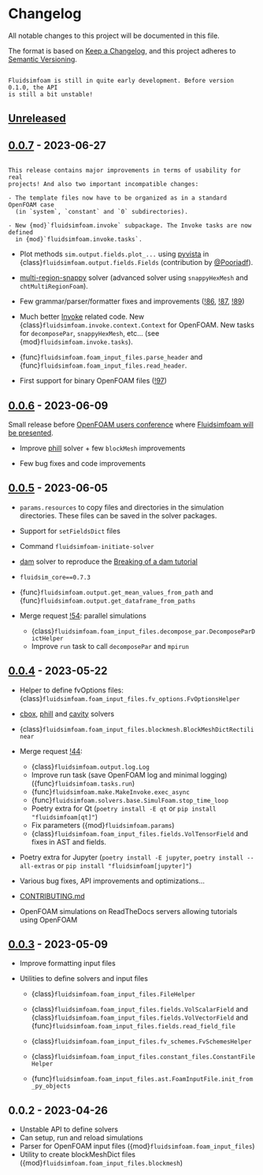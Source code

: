 # Changelog

All notable changes to this project will be documented in this file.

The format is based on [Keep a Changelog](https://keepachangelog.com/en/1.0.0/), and this
project adheres to [Semantic Versioning](https://semver.org/spec/v2.0.0.html).

```{warning}

Fluidsimfoam is still in quite early development. Before version 0.1.0, the API
is still a bit unstable!

```

<!--

### Added
### Changed
### Deprecated
### Removed
### Fixed
### Security

Type of changes
---------------

Added for new features.
Changed for changes in existing functionality.
Deprecated for soon-to-be removed features.
Removed for now removed features.
Fixed for any bug fixes.
Security in case of vulnerabilities.

-->

<!-- (changelog/unreleased)= -->

## [Unreleased]

## [0.0.7] - 2023-06-27

```{warning}

This release contains major improvements in terms of usability for real
projects! And also two important incompatible changes:

- The template files now have to be organized as in a standard OpenFOAM case
  (in `system`, `constant` and `0` subdirectories).

- New {mod}`fluidsimfoam.invoke` subpackage. The Invoke tasks are now defined
  in {mod}`fluidsimfoam.invoke.tasks`.

```

- Plot methods `sim.output.fields.plot_...` using [pyvista] in
  {class}`fluidsimfoam.output.fields.Fields` (contribution by
  [@Pooriadf](https://foss.heptapod.net/Pooriadf)).

- [multi-region-snappy] solver (advanced solver using `snappyHexMesh` and
  `chtMultiRegionFoam`).

- Few grammar/parser/formatter fixes and improvements ([!86], [!87], [!89])

- Much better [Invoke] related code. New {class}`fluidsimfoam.invoke.context.Context` for
  OpenFOAM. New tasks for `decomposePar`, `snappyHexMesh`, etc... (see
  {mod}`fluidsimfoam.invoke.tasks`).

- {func}`fluidsimfoam.foam_input_files.parse_header` and
  {func}`fluidsimfoam.foam_input_files.read_header`.

- First support for binary OpenFOAM files
  ([!97](https://foss.heptapod.net/fluiddyn/fluidsimfoam/-/merge_requests/97))

## [0.0.6] - 2023-06-09

Small release before [OpenFOAM users conference](https://www.foam-u.fr/) where
[Fluidsimfoam will be presented](http://legi.grenoble-inp.fr/people/Pierre.Augier/fluidsimfoam-at-openfoam-users-conference.html).

- Improve [phill] solver + few `blockMesh` improvements

- Few bug fixes and code improvements

## [0.0.5] - 2023-06-05

- `params.resources` to copy files and directories in the simulation directories. These
  files can be saved in the solver packages.

- Support for `setFieldsDict` files

- Command `fluidsimfoam-initiate-solver`

- [dam] solver to reproduce the [Breaking of a dam tutorial]

- `fluidsim_core==0.7.3`

- {func}`fluidsimfoam.output.get_mean_values_from_path` and
  {func}`fluidsimfoam.output.get_dataframe_from_paths`

- Merge request
  [!54](https://foss.heptapod.net/fluiddyn/fluidsimfoam/-/merge_requests/54): parallel
  simulations

  - {class}`fluidsimfoam.foam_input_files.decompose_par.DecomposeParDictHelper`
  - Improve `run` task to call `decomposePar` and `mpirun`

## [0.0.4] - 2023-05-22

- Helper to define fvOptions files:
  {class}`fluidsimfoam.foam_input_files.fv_options.FvOptionsHelper`

- [cbox], [phill] and [cavity] solvers

* {class}`fluidsimfoam.foam_input_files.blockmesh.BlockMeshDictRectilinear`

* Merge request
  [!44](https://foss.heptapod.net/fluiddyn/fluidsimfoam/-/merge_requests/44):

  - {class}`fluidsimfoam.output.log.Log`
  - Improve run task (save OpenFOAM log and minimal logging)
    ({func}`fluidsimfoam.tasks.run`)
  - {func}`fluidsimfoam.make.MakeInvoke.exec_async`
  - {func}`fluidsimfoam.solvers.base.SimulFoam.stop_time_loop`
  - Poetry extra for Qt (`poetry install -E qt` or `pip install "fluidsimfoam[qt]"`)
  - Fix parameters ({mod}`fluidsimfoam.params`)
  - {class}`fluidsimfoam.foam_input_files.fields.VolTensorField` and fixes in AST and
    fields.

* Poetry extra for Jupyter (`poetry install -E jupyter`, `poetry install --all-extras` or
  `pip install "fluidsimfoam[jupyter]"`)

* Various bug fixes, API improvements and optimizations...

* [CONTRIBUTING.md](https://fluidsimfoam.readthedocs.io/en/latest/CONTRIBUTING.html)

* OpenFOAM simulations on ReadTheDocs servers allowing tutorials using OpenFOAM

## [0.0.3] - 2023-05-09

- Improve formatting input files

- Utilities to define solvers and input files

  - {class}`fluidsimfoam.foam_input_files.FileHelper`

  - {class}`fluidsimfoam.foam_input_files.fields.VolScalarField` and
    {class}`fluidsimfoam.foam_input_files.fields.VolVectorField` and
    {func}`fluidsimfoam.foam_input_files.fields.read_field_file`

  - {class}`fluidsimfoam.foam_input_files.fv_schemes.FvSchemesHelper`

  - {class}`fluidsimfoam.foam_input_files.constant_files.ConstantFileHelper`

  - {func}`fluidsimfoam.foam_input_files.ast.FoamInputFile.init_from_py_objects`

## 0.0.2 - 2023-04-26

- Unstable API to define solvers
- Can setup, run and reload simulations
- Parser for OpenFOAM input files ({mod}`fluidsimfoam.foam_input_files`)
- Utility to create blockMeshDict files ({mod}`fluidsimfoam.foam_input_files.blockmesh`)

[!86]: https://foss.heptapod.net/fluiddyn/fluidsimfoam/-/merge_requests/86
[!87]: https://foss.heptapod.net/fluiddyn/fluidsimfoam/-/merge_requests/87
[!89]: https://foss.heptapod.net/fluiddyn/fluidsimfoam/-/merge_requests/89
[0.0.3]: https://foss.heptapod.net/fluiddyn/fluidsimfoam/-/compare/0.0.2...0.0.3
[0.0.4]: https://foss.heptapod.net/fluiddyn/fluidsimfoam/-/compare/0.0.3...0.0.4
[0.0.5]: https://foss.heptapod.net/fluiddyn/fluidsimfoam/-/compare/0.0.4...0.0.5
[0.0.6]: https://foss.heptapod.net/fluiddyn/fluidsimfoam/-/compare/0.0.5...0.0.6
[0.0.7]: https://foss.heptapod.net/fluiddyn/fluidsimfoam/-/compare/0.0.6...0.0.7
[breaking of a dam tutorial]: https://www.openfoam.com/documentation/tutorial-guide/4-multiphase-flow/4.1-breaking-of-a-dam
[cavity]: https://foss.heptapod.net/fluiddyn/fluidsimfoam/-/tree/branch/default/doc/examples/fluidsimfoam-cavity
[cbox]: https://foss.heptapod.net/fluiddyn/fluidsimfoam/-/tree/branch/default/doc/examples/fluidsimfoam-cbox
[dam]: https://foss.heptapod.net/fluiddyn/fluidsimfoam/-/tree/branch/default/doc/examples/fluidsimfoam-dam
[invoke]: https://docs.pyinvoke.org
[multi-region-snappy]: https://foss.heptapod.net/fluiddyn/fluidsimfoam/-/tree/branch/default/doc/examples/fluidsimfoam-multi-region-snappy
[phill]: https://foss.heptapod.net/fluiddyn/fluidsimfoam/-/tree/branch/default/doc/examples/fluidsimfoam-phill
[pyvista]: https://docs.pyvista.org
[unreleased]: https://foss.heptapod.net/fluiddyn/fluidsimfoam/-/compare/0.0.7...branch%2Fdefault
